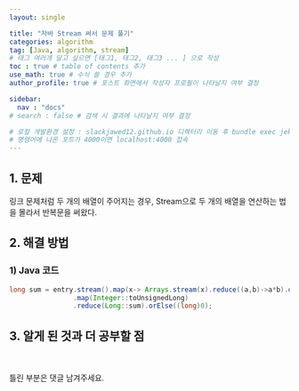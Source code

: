 ```yaml
---
layout: single

title: "자바 Stream 써서 문제 풀기"
categories: algorithm
tag: [Java, algorithm, stream]
# 태그 여러개 달고 싶으면 [태그1, 태그2, 태그3 ... ] 으로 작성
toc : true # table of contents 추가
use_math: true # 수식 쓸 경우 추가
author_profile: true # 포스트 화면에서 작성자 프로필이 나타날지 여부 결정

sidebar:
  nav : "docs"
# search : false # 검색 시 결과에 나타날지 여부 결정

# 로컬 개발환경 설정 : slackjawed12.github.io 디렉터리 이동 후 bundle exec jekyll serve 명령어 실행
# 명령어에 나온 포트가 4000이면 localhost:4000 접속
---
```


## 1. 문제
 
  링크 문제처럼 두 개의 배열이 주어지는 경우, Stream으로 두 개의 배열을 연산하는 법을 몰라서 반복문을 써왔다.


## 2. 해결 방법

### 1) Java 코드

```java
long sum = entry.stream().map(x-> Arrays.stream(x).reduce((a,b)->a*b).orElse(0))
                .map(Integer::toUnsignedLong)
                .reduce(Long::sum).orElse((long)0);
```

## 3. 알게 된 것과 더 공부할 점

  
<br/>
<br/>
틀린 부분은 댓글 남겨주세요.
